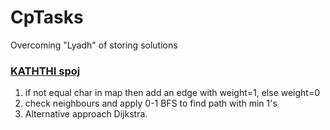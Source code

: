 # CpTasks
Overcoming "Lyadh" of storing solutions

### [KATHTHI spoj](https://www.spoj.com/problems/KATHTHI/)

1. if not equal char in map then add an edge with weight=1, else weight=0
2. check neighbours and apply 0-1 BFS to find path with min 1's
3. Alternative approach Dijkstra.

